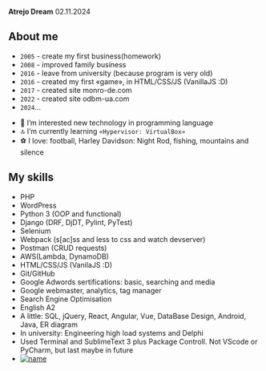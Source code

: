 **Atrejo Dream** 02.11.2024
## About me
* ``2005`` - create my first business(homework)
* ``2008`` - improved family business
* ``2016`` - leave from university (because program is very old)
* ``2016`` - created my first «game», in HTML/CSS/JS (VanillaJS :D)
* ``2017`` - created site monro-de.com
* ``2022`` - created site odbm-ua.com
* ``2024``...

- 👀 I’m interested new technology in programming language
- 🔝 I’m currently learning ``«Hypervisor: VirtualBox»``
- ⚽️ I love: football, Harley Davidson: Night Rod, fishing, mountains and silence

## My skills
* PHP
* WordPress
* Python 3 (OOP and functional)
* Django (DRF, DjDT, Pylint, PyTest)
* Selenium
* Webpack (s[ac]ss and less to css and watch devserver)
* Postman (CRUD requests)
* AWS(Lambda, DynamoDB)
* HTML/CSS/JS (VanilaJS :D)
* Git/GitHub
* Google Adwords sertifications: basic, searching and media
* Google webmaster, analytics, tag manager
* Search Engine Optimisation
* English A2
* A little: SQL, jQuery, React, Angular, Vue, DataBase Design, Android, Java, 
  ER diagram
* In university: Engineering high load systems and Delphi
* Used Terminal and SublimeText 3 plus Package Controll. Not VScode or PyCharm, but last maybe in future
* [![name](https://www.codewars.com/users/AlexandrPetrikov/badges/small)](https://www.codewars.com/users/AlexandrPetrikov)
